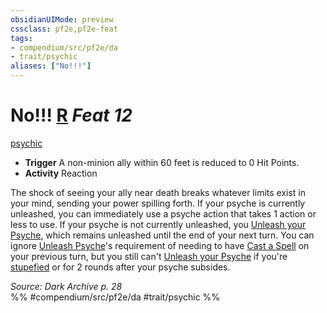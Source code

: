 ```yaml
---
obsidianUIMode: preview
cssclass: pf2e,pf2e-feat
tags:
- compendium/src/pf2e/da
- trait/psychic
aliases: ["No!!!"]
---
```

# No!!!  [R](rules/core-rulebook/chapter-9-playing-the-game.md#Actions "Reaction") *Feat 12*  
[psychic](rules/traits/psychic-da.md)  

- **Trigger** A non-minion ally within 60 feet is reduced to 0 Hit Points.
- **Activity** Reaction

The shock of seeing your ally near death breaks whatever limits exist in your mind, sending your power spilling forth. If your psyche is currently unleashed, you can immediately use a psyche action that takes 1 action or less to use. If your psyche is not currently unleashed, you [Unleash your Psyche](rules/actions/unleash-psyche-da.md), which remains unleashed until the end of your next turn. You can ignore [Unleash Psyche](rules/actions/unleash-psyche-da.md)'s requirement of needing to have [Cast a Spell](rules/actions/cast-a-spell.md) on your previous turn, but you still can't [Unleash your Psyche](rules/actions/unleash-psyche-da.md) if you're [stupefied](rules/conditions.md#Stupefied) or for 2 rounds after your psyche subsides.

*Source: Dark Archive p. 28*  
%% #compendium/src/pf2e/da #trait/psychic %%